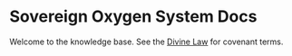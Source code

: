 # Sovereign Oxygen System Docs

Welcome to the knowledge base. See the [Divine Law](COVENANT.md) for covenant terms.

